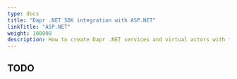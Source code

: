 ```yaml
---
type: docs
title: "Dapr .NET SDK integration with ASP.NET"
linkTitle: "ASP.NET"
weight: 100000
description: How to create Dapr .NET services and virtual actors with the ASP.NET extension
---
```


## TODO